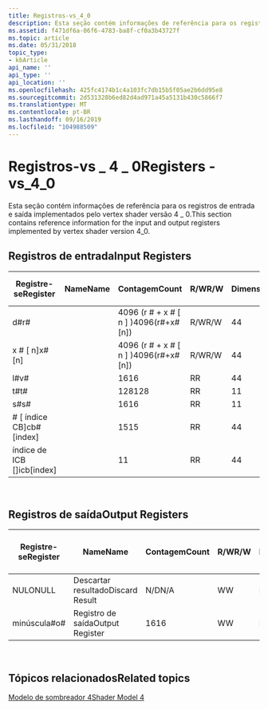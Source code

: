 ```yaml
---
title: Registros-vs_4_0
description: Esta seção contém informações de referência para os registros de entrada e saída implementados pelo vertex shader versão 4 \_ 0.
ms.assetid: f471df6a-06f6-4783-ba8f-cf0a3b43727f
ms.topic: article
ms.date: 05/31/2018
topic_type:
- kbArticle
api_name: ''
api_type: ''
api_location: ''
ms.openlocfilehash: 425fc4174b1c4a103fc7db15b5f05ae2b6dd95e8
ms.sourcegitcommit: 2d531328b6ed82d4ad971a45a5131b430c5866f7
ms.translationtype: MT
ms.contentlocale: pt-BR
ms.lasthandoff: 09/16/2019
ms.locfileid: "104988509"
---
```

# <a name="registers---vs_4_0"></a><span data-ttu-id="d16e5-103">Registros-vs \_ 4 \_ 0</span><span class="sxs-lookup"><span data-stu-id="d16e5-103">Registers - vs\_4\_0</span></span>

<span data-ttu-id="d16e5-104">Esta seção contém informações de referência para os registros de entrada e saída implementados pelo vertex shader versão 4 \_ 0.</span><span class="sxs-lookup"><span data-stu-id="d16e5-104">This section contains reference information for the input and output registers implemented by vertex shader version 4\_0.</span></span>

## <a name="input-registers"></a><span data-ttu-id="d16e5-105">Registros de entrada</span><span class="sxs-lookup"><span data-stu-id="d16e5-105">Input Registers</span></span>



| <span data-ttu-id="d16e5-106">Registre-se</span><span class="sxs-lookup"><span data-stu-id="d16e5-106">Register</span></span>      | <span data-ttu-id="d16e5-107">Name</span><span class="sxs-lookup"><span data-stu-id="d16e5-107">Name</span></span> | <span data-ttu-id="d16e5-108">Contagem</span><span class="sxs-lookup"><span data-stu-id="d16e5-108">Count</span></span>              | <span data-ttu-id="d16e5-109">R/W</span><span class="sxs-lookup"><span data-stu-id="d16e5-109">R/W</span></span> | <span data-ttu-id="d16e5-110">Dimensão</span><span class="sxs-lookup"><span data-stu-id="d16e5-110">Dimension</span></span> | <span data-ttu-id="d16e5-111">Indexável por r\#</span><span class="sxs-lookup"><span data-stu-id="d16e5-111">Indexable by r\#</span></span> | <span data-ttu-id="d16e5-112">Padrões</span><span class="sxs-lookup"><span data-stu-id="d16e5-112">Defaults</span></span> | <span data-ttu-id="d16e5-113">Requer DCL</span><span class="sxs-lookup"><span data-stu-id="d16e5-113">Requires DCL</span></span> |
|---------------|------|--------------------|-----|-----------|------------------|----------|--------------|
| <span data-ttu-id="d16e5-114">d\#</span><span class="sxs-lookup"><span data-stu-id="d16e5-114">r\#</span></span>           |      | <span data-ttu-id="d16e5-115">4096 (r \# + x \# \[ n \] )</span><span class="sxs-lookup"><span data-stu-id="d16e5-115">4096(r\#+x\#\[n\])</span></span> | <span data-ttu-id="d16e5-116">R/W</span><span class="sxs-lookup"><span data-stu-id="d16e5-116">R/W</span></span> | <span data-ttu-id="d16e5-117">4</span><span class="sxs-lookup"><span data-stu-id="d16e5-117">4</span></span>         | <span data-ttu-id="d16e5-118">Não</span><span class="sxs-lookup"><span data-stu-id="d16e5-118">No</span></span>               | <span data-ttu-id="d16e5-119">Nenhum</span><span class="sxs-lookup"><span data-stu-id="d16e5-119">None</span></span>     | <span data-ttu-id="d16e5-120">Yes</span><span class="sxs-lookup"><span data-stu-id="d16e5-120">Yes</span></span>          |
| <span data-ttu-id="d16e5-121">x \# \[ n\]</span><span class="sxs-lookup"><span data-stu-id="d16e5-121">x\#\[n\]</span></span>      |      | <span data-ttu-id="d16e5-122">4096 (r \# + x \# \[ n \] )</span><span class="sxs-lookup"><span data-stu-id="d16e5-122">4096(r\#+x\#\[n\])</span></span> | <span data-ttu-id="d16e5-123">R/W</span><span class="sxs-lookup"><span data-stu-id="d16e5-123">R/W</span></span> | <span data-ttu-id="d16e5-124">4</span><span class="sxs-lookup"><span data-stu-id="d16e5-124">4</span></span>         | <span data-ttu-id="d16e5-125">Sim</span><span class="sxs-lookup"><span data-stu-id="d16e5-125">Yes</span></span>              | <span data-ttu-id="d16e5-126">Nenhum</span><span class="sxs-lookup"><span data-stu-id="d16e5-126">None</span></span>     | <span data-ttu-id="d16e5-127">Yes</span><span class="sxs-lookup"><span data-stu-id="d16e5-127">Yes</span></span>          |
| <span data-ttu-id="d16e5-128">l\#</span><span class="sxs-lookup"><span data-stu-id="d16e5-128">v\#</span></span>           |      | <span data-ttu-id="d16e5-129">16</span><span class="sxs-lookup"><span data-stu-id="d16e5-129">16</span></span>                 | <span data-ttu-id="d16e5-130">R</span><span class="sxs-lookup"><span data-stu-id="d16e5-130">R</span></span>   | <span data-ttu-id="d16e5-131">4</span><span class="sxs-lookup"><span data-stu-id="d16e5-131">4</span></span>         | <span data-ttu-id="d16e5-132">Sim</span><span class="sxs-lookup"><span data-stu-id="d16e5-132">Yes</span></span>              | <span data-ttu-id="d16e5-133">Nenhum</span><span class="sxs-lookup"><span data-stu-id="d16e5-133">None</span></span>     | <span data-ttu-id="d16e5-134">Yes</span><span class="sxs-lookup"><span data-stu-id="d16e5-134">Yes</span></span>          |
| <span data-ttu-id="d16e5-135">t\#</span><span class="sxs-lookup"><span data-stu-id="d16e5-135">t\#</span></span>           |      | <span data-ttu-id="d16e5-136">128</span><span class="sxs-lookup"><span data-stu-id="d16e5-136">128</span></span>                | <span data-ttu-id="d16e5-137">R</span><span class="sxs-lookup"><span data-stu-id="d16e5-137">R</span></span>   | <span data-ttu-id="d16e5-138">1</span><span class="sxs-lookup"><span data-stu-id="d16e5-138">1</span></span>         | <span data-ttu-id="d16e5-139">Não</span><span class="sxs-lookup"><span data-stu-id="d16e5-139">No</span></span>               | <span data-ttu-id="d16e5-140">Nenhum</span><span class="sxs-lookup"><span data-stu-id="d16e5-140">None</span></span>     | <span data-ttu-id="d16e5-141">Yes</span><span class="sxs-lookup"><span data-stu-id="d16e5-141">Yes</span></span>          |
| <span data-ttu-id="d16e5-142">s\#</span><span class="sxs-lookup"><span data-stu-id="d16e5-142">s\#</span></span>           |      | <span data-ttu-id="d16e5-143">16</span><span class="sxs-lookup"><span data-stu-id="d16e5-143">16</span></span>                 | <span data-ttu-id="d16e5-144">R</span><span class="sxs-lookup"><span data-stu-id="d16e5-144">R</span></span>   | <span data-ttu-id="d16e5-145">1</span><span class="sxs-lookup"><span data-stu-id="d16e5-145">1</span></span>         | <span data-ttu-id="d16e5-146">Não</span><span class="sxs-lookup"><span data-stu-id="d16e5-146">No</span></span>               | <span data-ttu-id="d16e5-147">Nenhum</span><span class="sxs-lookup"><span data-stu-id="d16e5-147">None</span></span>     | <span data-ttu-id="d16e5-148">Yes</span><span class="sxs-lookup"><span data-stu-id="d16e5-148">Yes</span></span>          |
| <span data-ttu-id="d16e5-149">\# \[ índice CB\]</span><span class="sxs-lookup"><span data-stu-id="d16e5-149">cb\#\[index\]</span></span> |      | <span data-ttu-id="d16e5-150">15</span><span class="sxs-lookup"><span data-stu-id="d16e5-150">15</span></span>                 | <span data-ttu-id="d16e5-151">R</span><span class="sxs-lookup"><span data-stu-id="d16e5-151">R</span></span>   | <span data-ttu-id="d16e5-152">4</span><span class="sxs-lookup"><span data-stu-id="d16e5-152">4</span></span>         | <span data-ttu-id="d16e5-153">Sim (conteúdo)</span><span class="sxs-lookup"><span data-stu-id="d16e5-153">Yes(Contents)</span></span>    | <span data-ttu-id="d16e5-154">Nenhum</span><span class="sxs-lookup"><span data-stu-id="d16e5-154">None</span></span>     | <span data-ttu-id="d16e5-155">Yes</span><span class="sxs-lookup"><span data-stu-id="d16e5-155">Yes</span></span>          |
| <span data-ttu-id="d16e5-156">índice de ICB \[\]</span><span class="sxs-lookup"><span data-stu-id="d16e5-156">icb\[index\]</span></span>  |      | <span data-ttu-id="d16e5-157">1</span><span class="sxs-lookup"><span data-stu-id="d16e5-157">1</span></span>                  | <span data-ttu-id="d16e5-158">R</span><span class="sxs-lookup"><span data-stu-id="d16e5-158">R</span></span>   | <span data-ttu-id="d16e5-159">4</span><span class="sxs-lookup"><span data-stu-id="d16e5-159">4</span></span>         | <span data-ttu-id="d16e5-160">Sim (conteúdo)</span><span class="sxs-lookup"><span data-stu-id="d16e5-160">Yes(Contents)</span></span>    | <span data-ttu-id="d16e5-161">Nenhum</span><span class="sxs-lookup"><span data-stu-id="d16e5-161">None</span></span>     | <span data-ttu-id="d16e5-162">Yes</span><span class="sxs-lookup"><span data-stu-id="d16e5-162">Yes</span></span>          |



 

## <a name="output-registers"></a><span data-ttu-id="d16e5-163">Registros de saída</span><span class="sxs-lookup"><span data-stu-id="d16e5-163">Output Registers</span></span>



| <span data-ttu-id="d16e5-164">Registre-se</span><span class="sxs-lookup"><span data-stu-id="d16e5-164">Register</span></span> | <span data-ttu-id="d16e5-165">Name</span><span class="sxs-lookup"><span data-stu-id="d16e5-165">Name</span></span>            | <span data-ttu-id="d16e5-166">Contagem</span><span class="sxs-lookup"><span data-stu-id="d16e5-166">Count</span></span> | <span data-ttu-id="d16e5-167">R/W</span><span class="sxs-lookup"><span data-stu-id="d16e5-167">R/W</span></span> | <span data-ttu-id="d16e5-168">Dimensão</span><span class="sxs-lookup"><span data-stu-id="d16e5-168">Dimension</span></span> | <span data-ttu-id="d16e5-169">Indexável por r\#</span><span class="sxs-lookup"><span data-stu-id="d16e5-169">Indexable by r\#</span></span> | <span data-ttu-id="d16e5-170">Padrões</span><span class="sxs-lookup"><span data-stu-id="d16e5-170">Defaults</span></span> | <span data-ttu-id="d16e5-171">Requer DCL</span><span class="sxs-lookup"><span data-stu-id="d16e5-171">Requires DCL</span></span> |
|----------|-----------------|-------|-----|-----------|------------------|----------|--------------|
| <span data-ttu-id="d16e5-172">NULO</span><span class="sxs-lookup"><span data-stu-id="d16e5-172">NULL</span></span>     | <span data-ttu-id="d16e5-173">Descartar resultado</span><span class="sxs-lookup"><span data-stu-id="d16e5-173">Discard Result</span></span>  | <span data-ttu-id="d16e5-174">N/D</span><span class="sxs-lookup"><span data-stu-id="d16e5-174">N/A</span></span>   | <span data-ttu-id="d16e5-175">W</span><span class="sxs-lookup"><span data-stu-id="d16e5-175">W</span></span>   | <span data-ttu-id="d16e5-176">N/D</span><span class="sxs-lookup"><span data-stu-id="d16e5-176">N/A</span></span>       | <span data-ttu-id="d16e5-177">N/D</span><span class="sxs-lookup"><span data-stu-id="d16e5-177">N/A</span></span>              | <span data-ttu-id="d16e5-178">N/D</span><span class="sxs-lookup"><span data-stu-id="d16e5-178">N/A</span></span>      | <span data-ttu-id="d16e5-179">Não</span><span class="sxs-lookup"><span data-stu-id="d16e5-179">No</span></span>           |
| <span data-ttu-id="d16e5-180">minúscula\#</span><span class="sxs-lookup"><span data-stu-id="d16e5-180">o\#</span></span>      | <span data-ttu-id="d16e5-181">Registro de saída</span><span class="sxs-lookup"><span data-stu-id="d16e5-181">Output Register</span></span> | <span data-ttu-id="d16e5-182">16</span><span class="sxs-lookup"><span data-stu-id="d16e5-182">16</span></span>    | <span data-ttu-id="d16e5-183">W</span><span class="sxs-lookup"><span data-stu-id="d16e5-183">W</span></span>   | <span data-ttu-id="d16e5-184">N/D</span><span class="sxs-lookup"><span data-stu-id="d16e5-184">N/A</span></span>       | <span data-ttu-id="d16e5-185">N/D</span><span class="sxs-lookup"><span data-stu-id="d16e5-185">N/A</span></span>              | <span data-ttu-id="d16e5-186">4</span><span class="sxs-lookup"><span data-stu-id="d16e5-186">4</span></span>        | <span data-ttu-id="d16e5-187">Sim</span><span class="sxs-lookup"><span data-stu-id="d16e5-187">Yes</span></span>          |



 

## <a name="related-topics"></a><span data-ttu-id="d16e5-188">Tópicos relacionados</span><span class="sxs-lookup"><span data-stu-id="d16e5-188">Related topics</span></span>

<dl> <dt>

[<span data-ttu-id="d16e5-189">Modelo de sombreador 4</span><span class="sxs-lookup"><span data-stu-id="d16e5-189">Shader Model 4</span></span>](dx-graphics-hlsl-sm4.md)
</dt> </dl>

 

 




